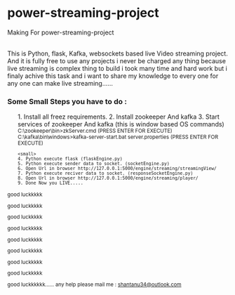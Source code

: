 # power-streaming-project
Making For power-streaming-project

<br>This is Python, flask, Kafka, websockets based live Video streaming project.
<br>
And it is fully free to use any projects i never be charged any thing because live streaming is complex thing to build i took many time and hard work but i finaly achive this task and i want to share my knowledge to every one for any one can make live streaming......
<br>
<h3>Some Small Steps you have to do : </h3>
<ol>
    1. Install all freez requirements.
    2. Install zookeeper And kafka
    3. Start services of zookeeper And kafka (this is window based OS commands)<br/><small>
    C:\zookeeper\bin>zkServer.cmd (PRESS ENTER FOR EXECUTE)<br/>
	C:\kafka\bin\windows>kafka-server-start.bat server.properties (PRESS ENTER FOR EXECUTE)

    <small>
    4. Python execute flask (flaskEngine.py)
    5. Python execute sender data to socket. (socketEngine.py)
    6. Open Url in browser http://127.0.0.1:5000/engine/streaming/streamingView/
    7. Python execute reciver data to socket. (responseSocketEngine.py)
    8. Open Url in browser http://127.0.0.1:5000/engine/streaming/player/
    9. Done Now you LIVE.....
    
    
    
</ol>

good luckkkkk
</ol>

good luckkkkk
</ol>

good luckkkkk
</ol>

good luckkkkk
</ol>

good luckkkkk
</ol>

good luckkkkk
</ol>

good luckkkkk
</ol>

good luckkkkk

</ol>

good luckkkkkk......
any help please mail me : shantanu34@outlook.com
<br>